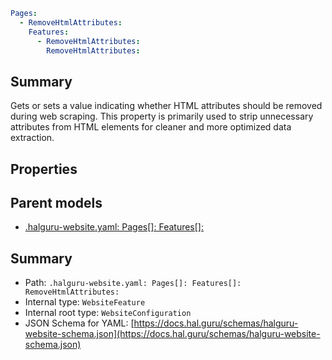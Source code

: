 <!--
title: RemoveHtmlAttributes
version: 1.38.9-beta.21
generated: true
date: 2025-04-15
node: This file is generated by the command-line program: `halguru manual -c -m`
-->


```yaml
Pages:
  - RemoveHtmlAttributes:
    Features:
      - RemoveHtmlAttributes:
        RemoveHtmlAttributes:
```

## Summary

Gets or sets a value indicating whether HTML attributes should be removed during web scraping. This property is primarily used to strip unnecessary attributes from HTML elements for cleaner and more optimized data extraction.

## Properties


## Parent models

* [.halguru-website.yaml: Pages[]: Features[]:]((website)-pages-list-features-list.md)
## Summary

* Path: `.halguru-website.yaml: Pages[]: Features[]: RemoveHtmlAttributes:`
* Internal type: `WebsiteFeature`
* Internal root type: `WebsiteConfiguration`
* JSON Schema for YAML: [https://docs.hal.guru/schemas/halguru-website-schema.json](https://docs.hal.guru/schemas/halguru-website-schema.json)

